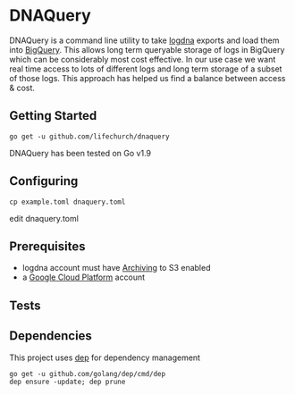 # DNAQuery

DNAQuery is a command line utility to take [logdna](https://logdna.com) exports and load them into [BigQuery](https://cloud.google.com/bigquery/). This allows long term queryable storage of logs in BigQuery which can be considerably most cost effective. In our use case we want real time access to lots of different logs and long term storage of a subset of those logs. This approach has helped us find a balance between access & cost.

## Getting Started

`go get -u github.com/lifechurch/dnaquery`

DNAQuery has been tested on Go v1.9

## Configuring

`cp example.toml dnaquery.toml`

edit dnaquery.toml

## Prerequisites

- logdna account must have [Archiving](https://docs.logdna.com/docs/archiving) to S3 enabled
- a [Google Cloud Platform](https://cloud.google.com) account

## Tests

## Dependencies

This project uses [dep](https://github.com/golang/de) for dependency management

```
go get -u github.com/golang/dep/cmd/dep
dep ensure -update; dep prune
```
